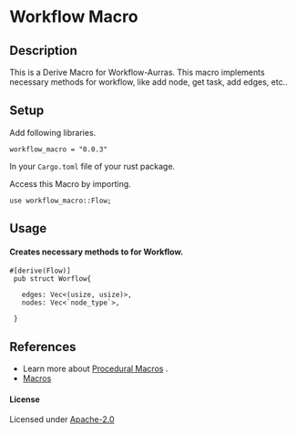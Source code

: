 # Workflow Macro

## Description

This is a Derive Macro for Workflow-Aurras. This macro implements necessary methods for workflow, like add node, get task, add edges, etc..

## Setup

 Add following libraries.
 ``` 
 workflow_macro = "0.0.3"
 ``` 
 In your `Cargo.toml` file of your rust package. 


 Access this Macro by importing.
 
  ``` 
use workflow_macro::Flow;
  ```   

## Usage

#### Creates necessary methods to for Workflow.
 
 ``` 
 #[derive(Flow)]
  pub struct Worflow{

    edges: Vec<(usize, usize)>,
    nodes: Vec<`node_type`>,

  }

```
    

## References

* Learn more about  [Procedural Macros](https://doc.rust-lang.org/reference/procedural-macros.html) .
* [Macros](https://doc.rust-lang.org/book/ch19-06-macros.html)

#### License
Licensed under [Apache-2.0](https://www.apache.org/licenses/LICENSE-2.0)